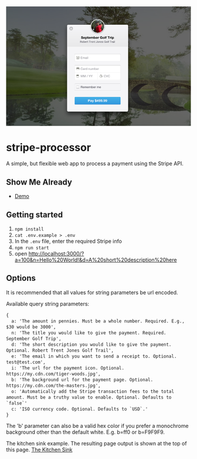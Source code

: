 ![The Kitchen Sink](/stripe-payment.png)

# stripe-processor
A simple, but flexible web app to process a payment using the Stripe API.

## Show Me Already
* [Demo](http://stripe-processor.herokuapp.com/?&c=USD&o=1&n=2016%20Riviera%20Maya%20Vacation&d=The%20remaining%20balance%20for%20the%20vacation&f=Nate&l=Clark&a=380000&i=http://goo.gl/YRqIm1&b=http://goo.gl/YRqIm1)

## Getting started

1. `npm install`
1. `cat .env.example > .env`
1. In the `.env` file, enter the required Stripe info
1. `npm run start`
1. open [http://localhost:3000/?a=100&n=Hello%20World!&d=A%20short%20description%20here](http://localhost:3000/?a=100&n=Hello%20World!&d=A%20short%20description%20here)

## Options
It is recommended that all values for string parameters be url encoded.

Available query string parameters:
```
{
  a: 'The amount in pennies. Must be a whole number. Required. E.g., $30 would be 3000',
  n: 'The title you would like to give the payment. Required. September Golf Trip',
  d: 'The short description you would like to give the payment. Optional. Robert Trent Jones Golf Trail',
  e: 'The email in which you want to send a receipt to. Optional. test@test.com',
  i: 'The url for the payment icon. Optional. https://my.cdn.com/tiger-woods.jpg',
  b: 'The background url for the payment page. Optional. https://my.cdn.com/the-masters.jpg',
  o: 'Automatically add the Stripe transaction fees to the total amount. Must be a truthy value to enable. Optional. Defaults to `false`'
  c: 'ISO currency code. Optional. Defaults to `USD`.'
}
```
The 'b' parameter can also be a valid hex color if you prefer a monochrome background other than the default white. E.g. b=ff0 or b=F9F9F9.

The kitchen sink example. The resulting page output is shown at the top of this page.
[The Kitchen Sink](http://localhost:3000/?&b=http://goo.gl/oS7JcT&c=USD&o=false&n=September%20Golf%20Trip&d=Robert%20Trent%20Jones%20Golf%20Trail&f=Nate&l=Clark&a=49999&i=http://goo.gl/n5dbYn)
